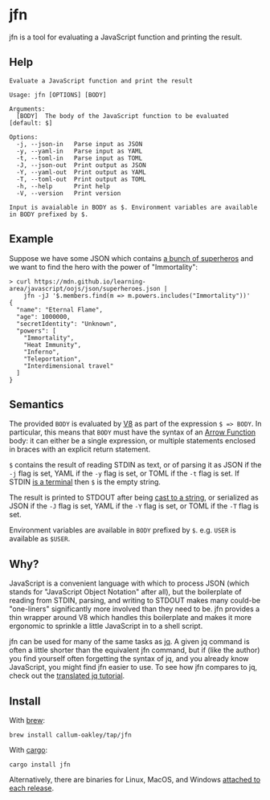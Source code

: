 # jfn

jfn is a tool for evaluating a JavaScript function and printing the result.

## Help

```
Evaluate a JavaScript function and print the result

Usage: jfn [OPTIONS] [BODY]

Arguments:
  [BODY]  The body of the JavaScript function to be evaluated [default: $]

Options:
  -j, --json-in   Parse input as JSON
  -y, --yaml-in   Parse input as YAML
  -t, --toml-in   Parse input as TOML
  -J, --json-out  Print output as JSON
  -Y, --yaml-out  Print output as YAML
  -T, --toml-out  Print output as TOML
  -h, --help      Print help
  -V, --version   Print version

Input is avaialable in BODY as $. Environment variables are available in BODY prefixed by $.
```

## Example

Suppose we have some JSON which contains [a bunch of superheros][] and we want to find the hero with
the power of "Immortality":

```
> curl https://mdn.github.io/learning-area/javascript/oojs/json/superheroes.json |
    jfn -jJ '$.members.find(m => m.powers.includes("Immortality"))'
{
  "name": "Eternal Flame",
  "age": 1000000,
  "secretIdentity": "Unknown",
  "powers": [
    "Immortality",
    "Heat Immunity",
    "Inferno",
    "Teleportation",
    "Interdimensional travel"
  ]
}
```

## Semantics

The provided `BODY` is evaluated by [V8][] as part of the expression `$ => BODY`. In particular,
this means that `BODY` must have the syntax of an [Arrow Function][] body: it can either be a single
expression, or multiple statements enclosed in braces with an explicit return statement.

`$` contains the result of reading STDIN as text, or of parsing it as JSON if the `-j` flag is set,
YAML if the `-y` flag is set, or TOML if the `-t` flag is set. If STDIN [is a terminal][] then `$`
is the empty string.

The result is printed to STDOUT after being [cast to a string][], or serialized as JSON if the `-J`
flag is set, YAML if the `-Y` flag is set, or TOML if the `-T` flag is set.

Environment variables are available in `BODY` prefixed by `$`. e.g. `USER` is available as `$USER`.

## Why?

JavaScript is a convenient language with which to process JSON (which stands for "JavaScript Object
Notation" after all), but the boilerplate of reading from STDIN, parsing, and writing to STDOUT
makes many could-be "one-liners" significantly more involved than they need to be. jfn provides a
thin wrapper around V8 which handles this boilerplate and makes it more ergonomic to sprinkle a
little JavaScript in to a shell script.

jfn can be used for many of the same tasks as [jq][]. A given jq command is often a little shorter
than the equivalent jfn command, but if (like the author) you find yourself often forgetting the
syntax of jq, and you already know JavaScript, you might find jfn easier to use. To see how jfn
compares to jq, check out the [translated jq tutorial][].

## Install

With [brew][]:

```
brew install callum-oakley/tap/jfn
```

With [cargo][]:

```
cargo install jfn
```

Alternatively, there are binaries for Linux, MacOS, and Windows [attached to each release][].

[a bunch of superheros]: https://mdn.github.io/learning-area/javascript/oojs/json/superheroes.json
[Arrow Function]: https://developer.mozilla.org/en-US/docs/Web/JavaScript/Reference/Functions/Arrow_functions
[attached to each release]: https://github.com/callum-oakley/jfn/releases
[brew]: https://brew.sh/
[cargo]: https://www.rust-lang.org/tools/install
[cast to a string]: https://developer.mozilla.org/en-US/docs/Web/JavaScript/Reference/Global_Objects/Object/toString
[is a terminal]: https://doc.rust-lang.org/beta/std/io/trait.IsTerminal.html#tymethod.is_terminal
[jq]: https://jqlang.github.io/jq/
[translated jq tutorial]: /tutorial.md
[V8]: https://v8.dev/
